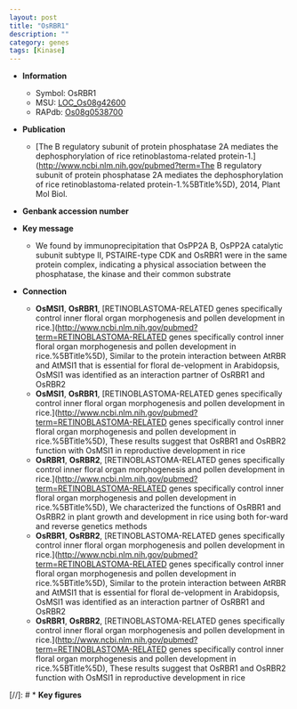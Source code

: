 ```yaml
---
layout: post
title: "OsRBR1"
description: ""
category: genes
tags: [Kinase]
---
```


* **Information**  
    + Symbol: OsRBR1  
    + MSU: [LOC_Os08g42600](http://rice.plantbiology.msu.edu/cgi-bin/ORF_infopage.cgi?orf=LOC_Os08g42600)  
    + RAPdb: [Os08g0538700](http://rapdb.dna.affrc.go.jp/viewer/gbrowse_details/irgsp1?name=Os08g0538700)  

* **Publication**  
    + [The B regulatory subunit of protein phosphatase 2A mediates the dephosphorylation of rice retinoblastoma-related protein-1.](http://www.ncbi.nlm.nih.gov/pubmed?term=The B regulatory subunit of protein phosphatase 2A mediates the dephosphorylation of rice retinoblastoma-related protein-1.%5BTitle%5D), 2014, Plant Mol Biol.

* **Genbank accession number**  

* **Key message**  
    + We found by immunoprecipitation that OsPP2A B, OsPP2A catalytic subunit subtype II, PSTAIRE-type CDK and OsRBR1 were in the same protein complex, indicating a physical association between the phosphatase, the kinase and their common substrate

* **Connection**  
    + __OsMSI1__, __OsRBR1__, [RETINOBLASTOMA-RELATED genes specifically control inner floral organ morphogenesis and pollen development in rice.](http://www.ncbi.nlm.nih.gov/pubmed?term=RETINOBLASTOMA-RELATED genes specifically control inner floral organ morphogenesis and pollen development in rice.%5BTitle%5D),  Similar to the protein interaction between AtRBR and AtMSI1 that is essential for floral de-velopment in Arabidopsis, OsMSI1 was identified as an interaction partner of OsRBR1 and OsRBR2
    + __OsMSI1__, __OsRBR1__, [RETINOBLASTOMA-RELATED genes specifically control inner floral organ morphogenesis and pollen development in rice.](http://www.ncbi.nlm.nih.gov/pubmed?term=RETINOBLASTOMA-RELATED genes specifically control inner floral organ morphogenesis and pollen development in rice.%5BTitle%5D),  These results suggest that OsRBR1 and OsRBR2 function with OsMSI1 in reproductive development in rice
    + __OsRBR1__, __OsRBR2__, [RETINOBLASTOMA-RELATED genes specifically control inner floral organ morphogenesis and pollen development in rice.](http://www.ncbi.nlm.nih.gov/pubmed?term=RETINOBLASTOMA-RELATED genes specifically control inner floral organ morphogenesis and pollen development in rice.%5BTitle%5D),  We characterized the functions of OsRBR1 and OsRBR2 in plant growth and development in rice using both for-ward and reverse genetics methods
    + __OsRBR1__, __OsRBR2__, [RETINOBLASTOMA-RELATED genes specifically control inner floral organ morphogenesis and pollen development in rice.](http://www.ncbi.nlm.nih.gov/pubmed?term=RETINOBLASTOMA-RELATED genes specifically control inner floral organ morphogenesis and pollen development in rice.%5BTitle%5D),  Similar to the protein interaction between AtRBR and AtMSI1 that is essential for floral de-velopment in Arabidopsis, OsMSI1 was identified as an interaction partner of OsRBR1 and OsRBR2
    + __OsRBR1__, __OsRBR2__, [RETINOBLASTOMA-RELATED genes specifically control inner floral organ morphogenesis and pollen development in rice.](http://www.ncbi.nlm.nih.gov/pubmed?term=RETINOBLASTOMA-RELATED genes specifically control inner floral organ morphogenesis and pollen development in rice.%5BTitle%5D),  These results suggest that OsRBR1 and OsRBR2 function with OsMSI1 in reproductive development in rice

[//]: # * **Key figures**  


